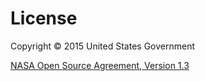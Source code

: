 # License

Copyright &copy; 2015 United States Government

[NASA Open Source Agreement, Version 1.3](https://raw.githubusercontent.com/USGS-EROS/lcmap-client-py/master/LICENSE)
